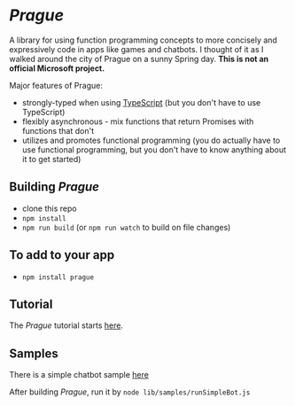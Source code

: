 # *Prague*

A library for using function programming concepts to more concisely and expressively code in apps like games and chatbots. I thought of it as I walked around the city of Prague on a sunny Spring day. **This is not an official Microsoft project.**

Major features of Prague:
* strongly-typed when using [TypeScript](https://www.typescriptlang.org) (but you don't have to use TypeScript)
* flexibly asynchronous - mix functions that return Promises with functions that don't
* utilizes and promotes functional programming (you do actually have to use functional programming, but you don't have to know anything about it to get started)

## Building *Prague*

* clone this repo
* `npm install`
* `npm run build` (or `npm run watch` to build on file changes)

## To add to your app
* `npm install prague`

## Tutorial

The *Prague* tutorial starts [here](./docs/1.testable_bots.md).

## Samples

There is a simple chatbot sample [here](./samples/simpleBot.ts)

After building *Prague*, run it by `node lib/samples/runSimpleBot.js`

